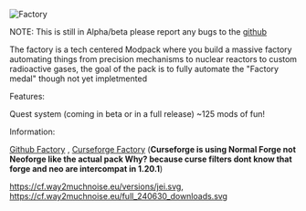 ![Factory](https://github.com/Derek1256/TheFactory/assets/122692996/e6be0841-feaf-4c4a-b7d7-c34e6d55ea0a)

NOTE: This is still in Alpha/beta please report any bugs to the [github](https://github.com/Derek1256/TheFactory/tree/main)

The factory is a tech centered Modpack where you build a massive factory automating things from precision mechanisms to nuclear reactors to custom radioactive gases, the goal of the pack is to fully automate the "Factory medal" though not yet impletmented

Features:

Quest system (coming in beta or in a full release)
~125 mods of fun!

Information:

[Github Factory](https://github.com/Derek1256/TheFactory/tree/main)
, [Curseforge Factory](https://www.curseforge.com/minecraft/modpacks/thefactory1) (**Curseforge is using Normal Forge not Neoforge like the actual pack Why? because curse filters dont know that forge and neo are intercompat in 1.20.1**)

https://cf.way2muchnoise.eu/versions/jei.svg, https://cf.way2muchnoise.eu/full_240630_downloads.svg
